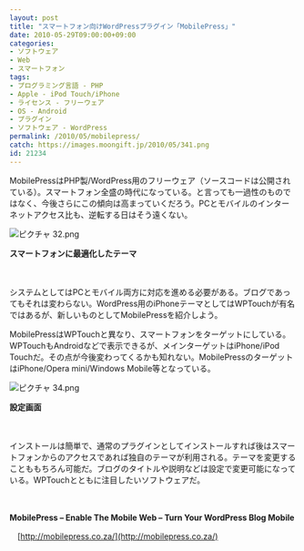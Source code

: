 ```yaml
---
layout: post
title: "スマートフォン向けWordPressプラグイン「MobilePress」"
date: 2010-05-29T09:00:00+09:00
categories:
- ソフトウェア
- Web
- スマートフォン
tags: 
- プログラミング言語 - PHP
- Apple - iPod Touch/iPhone
- ライセンス - フリーウェア
- OS - Android
- プラグイン
- ソフトウェア - WordPress
permalink: /2010/05/mobilepress/
catch: https://images.moongift.jp/2010/05/341.png
id: 21234
---
```

MobilePressはPHP製/WordPress用のフリーウェア（ソースコードは公開されている）。スマートフォン全盛の時代になっている。と言っても一過性のものではなく、今後さらにこの傾向は高まっていくだろう。PCとモバイルのインターネットアクセス比も、逆転する日はそう遠くない。

  

![ピクチャ 32.png](https://images.moongift.jp/2010/05/32.png)  
  
**スマートフォンに最適化したテーマ**

  

　

  

システムとしてはPCとモバイル両方に対応を進める必要がある。ブログであってもそれは変わらない。WordPress用のiPhoneテーマとしてはWPTouchが有名ではあるが、新しいものとしてMobilePressを紹介しよう。

  
<!--more-->

MobilePressはWPTouchと異なり、スマートフォンをターゲットにしている。WPTouchもAndroidなどで表示できるが、メインターゲットはiPhone/iPod Touchだ。その点が今後変わってくるかも知れない。MobilePressのターゲットはiPhone/Opera mini/Windows Mobile等となっている。

  

![ピクチャ 34.png](https://images.moongift.jp/2010/05/341.png)  
  
**設定画面**

  

　

  

インストールは簡単で、通常のプラグインとしてインストールすれば後はスマートフォンからのアクセスであれば独自のテーマが利用される。テーマを変更することももちろん可能だ。ブログのタイトルや説明などは設定で変更可能になっている。WPTouchとともに注目したいソフトウェアだ。

  

　

  

**MobilePress – Enable The Mobile Web – Turn Your WordPress Blog Mobile**  
  
　[http://mobilepress.co.za/](http://mobilepress.co.za/)

  
